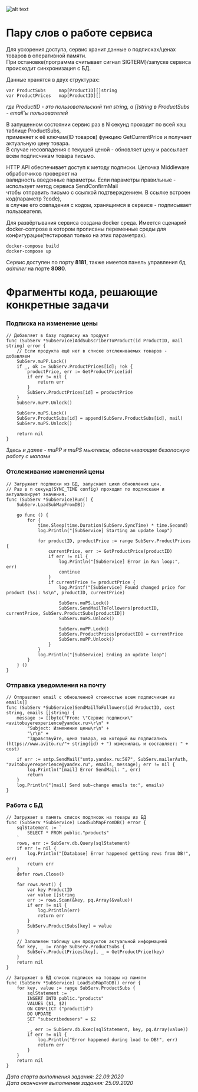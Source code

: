 ![alt text](https://i.imgur.com/D5h2K3Q.png "Архитектура сервиса")
 
# Пару слов о работе сервиса
Для ускорения доступа, сервис хранит данные о подписках/ценах товаров в оперативной памяти.       
При остановке(программа считывает сигнал SIGTERM)/запуске сервиса происходит синхронизация с БД.    

Данные хранятся в двух структурах:

    var ProductSubs     map[ProductID][]string
    var ProductPrices   map[ProductID][]

_где ProductID - это пользовательский тип string, а []string в ProductSubs - email'ы пользователей_

В запущенном состоянии сервис раз в N секунд проходит по всей хэш таблице ProductSubs,  
применяет к её ключам(ID товаров) функцию GetCurrentPrice и получает актуальную цену товара.   
В случае несовпадения с текущей ценой - обновляет цену и рассылает всем подписчикам товара письмо.

HTTP API обеспечивает доступ к методу подписки. Цепочка Middleware обработчиков проверяет на    
валидность введенные параметры. Если параметры правильные - использует метод сервиса SendConfirmMail    
чтобы отправить письмо с ссылкой подтверждением. В ссылке встроен код(параметр ?code),  
в случае его совпадения с кодом, хранящимся в сервисе - подписывает пользователя.

Для развёртывания сервиса создана docker среда. Имеется сценарий docker-compose в котором
прописаны переменные среды для конфигурации(тестировал только на этих параметрах).

    docker-compose build
    docker-compose up

Сервис доступен по порту **8181**, также имеется панель управления бд _adminer_ на порте **8080**.


# Фрагменты кода, решающие конкретные задачи

### Подписка на изменение цены

    // Добавляет в базу подписку на продукт
    func (SubServ *SubService)AddSubscriberToProduct(id ProductID, mail string) error {
        // Если продукта ещё нет в списке отслеживаемых товаров - добавляем
        SubServ.muPP.Lock()
        if _, ok := SubServ.ProductPrices[id]; !ok {
            productPrice, err := GetProductPrice(id)
            if err != nil {
                return err
            }
            SubServ.ProductPrices[id] = productPrice
        }
        SubServ.muPP.Unlock()
    
        SubServ.muPS.Lock()
        SubServ.ProductSubs[id] = append(SubServ.ProductSubs[id], mail)
        SubServ.muPS.Unlock()
    
        return nil
    }
    
_Здесь и далее - muPP и muPS мьютексы, обеспечивающие безопасную работу с мапами_

### Отслеживание изменений цены

    // Загружает подписки из БД, запускает цикл обновления цен.
    // Раз в n секунд(SYNC_TIME config) проходит по подпискаем и актуализирует значения.
    func (SubServ *SubService)Run() {
        SubServ.LoadSubMapFromDB()
    
        go func () {
            for {
                time.Sleep(time.Duration(SubServ.SyncTime) * time.Second)
                log.Println("[SubService] Starting an update loop")
    
                for productID, productPrice := range SubServ.ProductPrices {
                    currentPrice, err := GetProductPrice(productID)
                    if err != nil {
                        log.Println("[SubService] Error in Run loop:", err)
                        continue
                    }
                    if currentPrice != productPrice {
                        log.Printf("[SubService] Found changed price for product (%s): %s\n", productID, currentPrice)
    
                        SubServ.muPS.Lock()
                        SubServ.SendMailToFollowers(productID, currentPrice, SubServ.ProductSubs[productID])
                        SubServ.muPS.Unlock()
    
                        SubServ.muPP.Lock()
                        SubServ.ProductPrices[productID] = currentPrice
                        SubServ.muPP.Unlock()
                    }
                }
                log.Println("[SubService] Ending an update loop")
            }
        } ()
    }

### Отправка уведомления на почту

    // Отправляет email с обновленной стоимостью всем подписчикам из emails[]
    func (SubServ *SubService)SendMailToFollowers(id ProductID, cost string, emails []string) {
        message := []byte("From: \"Сервис подписки\" <avitobuyerexperience@yandex.ru>\r\n" +
            "Subject: Изменение цены\r\n" +
            "\r\n" +
            "Здравствуйте, цена товара, на который вы подписались (https://www.avito.ru/"+ string(id) + ") изменилась и составляет: " + cost)
    
        if err := smtp.SendMail("smtp.yandex.ru:587", SubServ.mailerAuth, "avitobuyerexperience@yandex.ru", emails, message); err != nil {
            log.Println("[mail] Error SendMail: ", err)
            return
        }
        log.Println("[mail] Send sub-change emails to:", emails)
    }

### Работа с БД

    // Загружает в память список подписок на товары из БД
    func (SubServ *SubService) LoadSubMapFromDB() error {
        sqlStatement := `
            SELECT * FROM public."products"
        `
        rows, err := SubServ.db.Query(sqlStatement)
        if err != nil {
            log.Println("[Database] Error happened getting rows from DB!", err)
            return err
        }
        defer rows.Close()
    
        for rows.Next() {
            var key ProductID
            var value []string
            err := rows.Scan(&key, pq.Array(&value))
            if err != nil {
                log.Println(err)
                return err
            }
            SubServ.ProductSubs[key] = value
        }
    
        // Заполняем таблицу цен продуктов актуальной информацией
        for key, _ := range SubServ.ProductSubs {
            SubServ.ProductPrices[key], _ = GetProductPrice(key)
        }
        return nil
    }
    
    // Загружает в БД список подписок на товары из памяти
    func (SubServ *SubService) LoadSubMapToDB() error {
        for key, value := range SubServ.ProductSubs {
            sqlStatement := `
            INSERT INTO public."products"
            VALUES ($1, $2)
            ON CONFLICT ("productid")
            DO UPDATE 
            SET "subscribedusers" = $2
            `
            _, err := SubServ.db.Exec(sqlStatement, key, pq.Array(value))
            if err != nil {
                log.Println("Error happened during load to DB!", err)
                return err
            }
        }
        return nil
    }

_Дата старта выполнения задания: 22.09.2020  
Дата окончания выполнения задания: 25.09.2020_